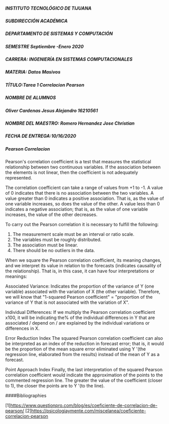 #####  INSTITUTO TECNOLÓGICO DE TIJUANA
#####  SUBDIRECCIÓN ACADÉMICA

##### DEPARTAMENTO DE SISTEMAS Y COMPUTACIÓN

##### SEMESTRE Septiembre -Enero 2020

 
##### CARRERA: INGENIERÍA EN SISTEMAS COMPUTACIONALES
#####  MATERIA: Datos Masivos

##### TÍTULO:Tarea 1 Correlacion Pearson
 


##### NOMBRE DE ALUMNOS
#####  Oliver Cardenas Jesus Alejandro 16210561

#####  NOMBRE DEL MAESTRO: Romero Hernandez Jose Christian
##### FECHA DE ENTREGA:10/16/2020


##### Pearson Correlacion
Pearson's correlation coefficient is a test that measures the statistical relationship between two continuous variables. If the association between the elements is not linear, then the coefficient is not adequately represented.

The correlation coefficient can take a range of values ​​from +1 to -1. A value of 0 indicates that there is no association between the two variables. A value greater than 0 indicates a positive association. That is, as the value of one variable increases, so does the value of the other. A value less than 0 indicates a negative association; that is, as the value of one variable increases, the value of the other decreases.

To carry out the Pearson correlation it is necessary to fulfill the following:
1. The measurement scale must be an interval or ratio scale.
2. The variables must be roughly distributed.
3. The association must be linear.
4. There should be no outliers in the data.


When we square the Pearson correlation coefficient, its meaning changes, and we interpret its value in relation to the forecasts (indicates causality of the relationship). That is, in this case, it can have four interpretations or meanings:


Associated Variance:
Indicates the proportion of the variance of Y (one variable) associated with the variation of X (the other variable). Therefore, we will know that "1-squared Pearson coefficient" = "proportion of the variance of Y that is not associated with the variation of X".

Individual Differences:
If we multiply the Pearson correlation coefficient x100, it will be indicating the% of the individual differences in Y that are associated / depend on / are explained by the individual variations or differences in X.

Error Reduction Index
The squared Pearson correlation coefficient can also be interpreted as an index of the reduction in forecast error; that is, it would be the proportion of the mean square error eliminated using Y '(the regression line, elaborated from the results) instead of the mean of Y as a forecast.

Point Approach Index
Finally, the last interpretation of the squared Pearson correlation coefficient would indicate the approximation of the points to the commented regression line. The greater the value of the coefficient (closer to 1), the closer the points are to Y '(to the line).


####Bibliographies

[1]https://www.questionpro.com/blog/es/coeficiente-de-correlacion-de-pearson/
[2]https://psicologiaymente.com/miscelanea/coeficiente-correlacion-pearson

